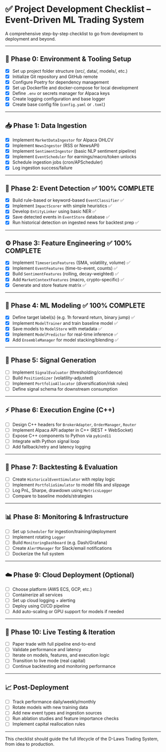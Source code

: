 # ✅ Project Development Checklist – Event-Driven ML Trading System

A comprehensive step-by-step checklist to go from development to deployment and beyond.

---

## 🧰 Phase 0: Environment & Tooling Setup

- [x] Set up project folder structure (src/, data/, models/, etc.)
- [x] Initialize Git repository and GitHub remote
- [x] Configure Poetry for dependency management
- [x] Set up Dockerfile and docker-compose for local development
- [x] Define `.env` or secrets manager for Alpaca keys
- [x] Create logging configuration and base logger
- [x] Create base config file (`config.yaml` or `.toml`)

---

## 📥 Phase 1: Data Ingestion

- [x] Implement `MarketDataIngestor` for Alpaca OHLCV
- [x] Implement `NewsIngestor` (RSS or NewsAPI)
- [x] Implement `SentimentIngestor` (basic NLP sentiment pipeline)
- [x] Implement `EventScheduler` for earnings/macro/token unlocks
- [x] Schedule ingestion jobs (cron/APScheduler)
- [x] Log ingestion success/failure

---

## 🧠 Phase 2: Event Detection ✅ **100% COMPLETE**

- [x] Build rule-based or keyword-based `EventClassifier` ✅
- [x] Implement `ImpactScorer` with simple heuristics ✅
- [x] Develop `EntityLinker` using basic NER ✅
- [x] Save detected events in `EventStore` database ✅
- [x] Run historical detection on ingested news for backtest prep ✅

---

## ⚙️ Phase 3: Feature Engineering ✅ **100% COMPLETE**

- [x] Implement `TimeseriesFeatures` (SMA, volatility, volume) ✅
- [x] Implement `EventFeatures` (time-to-event, counts) ✅
- [x] Build `SentimentFeatures` (rolling, decay-weighted) ✅
- [x] Add `MarketContextFeatures` (macro, crypto-specific) ✅
- [x] Generate and store feature matrix ✅

---

## 🤖 Phase 4: ML Modeling ✅ **100% COMPLETE**

- [x] Define target label(s) (e.g. 1h forward return, binary jump) ✅
- [x] Implement `ModelTrainer` and train baseline model ✅
- [x] Save models to `ModelStore` with metadata ✅
- [x] Implement `ModelPredictor` for real-time inference ✅
- [x] Add `EnsembleManager` for model stacking/blending ✅

---

## 🎯 Phase 5: Signal Generation

- [ ] Implement `SignalEvaluator` (thresholding/confidence)
- [ ] Build `PositionSizer` (volatility-adjusted)
- [ ] Implement `PortfolioAllocator` (diversification/risk rules)
- [ ] Define signal schema for downstream consumption

---

## ⚡ Phase 6: Execution Engine (C++)

- [ ] Design C++ headers for `BrokerAdapter`, `OrderManager`, `Router`
- [ ] Implement Alpaca API adapter in C++ (REST + WebSocket)
- [ ] Expose C++ components to Python via `pybind11`
- [ ] Integrate with Python signal loop
- [ ] Add fallback/retry and latency logging

---

## 🔁 Phase 7: Backtesting & Evaluation

- [ ] Create `HistoricalEventSimulator` with replay logic
- [ ] Implement `PortfolioSimulator` to model fills and slippage
- [ ] Log PnL, Sharpe, drawdown using `MetricsLogger`
- [ ] Compare to baseline models/strategies

---

## 📊 Phase 8: Monitoring & Infrastructure

- [ ] Set up `Scheduler` for ingestion/training/deployment
- [ ] Implement rotating `Logger`
- [ ] Build `MonitoringDashboard` (e.g. Dash/Grafana)
- [ ] Create `AlertManager` for Slack/email notifications
- [ ] Dockerize the full system

---

## ☁️ Phase 9: Cloud Deployment (Optional)

- [ ] Choose platform (AWS ECS, GCP, etc.)
- [ ] Containerize all services
- [ ] Set up cloud logging + alerting
- [ ] Deploy using CI/CD pipeline
- [ ] Add auto-scaling or GPU support for models if needed

---

## 🧪 Phase 10: Live Testing & Iteration

- [ ] Paper trade with full pipeline end-to-end
- [ ] Validate performance and latency
- [ ] Iterate on models, features, and execution logic
- [ ] Transition to live mode (real capital)
- [ ] Continue backtesting and monitoring performance

---

## 📈 Post-Deployment

- [ ] Track performance daily/weekly/monthly
- [ ] Rotate models with new training data
- [ ] Add new event types and ingestion sources
- [ ] Run ablation studies and feature importance checks
- [ ] Implement capital reallocation rules

---

This checklist should guide the full lifecycle of the D-Laws Trading System, from idea to production.
